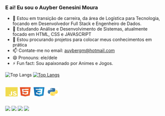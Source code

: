 ### E ai! Eu sou o Auyber Genesini Moura

- 🔭 Estou em transição de carreira, da área de Logística para Tecnologia, focando em Desenvolvedor Full Stack e Engenheiro de Dados.
- 🌱 Estudando Análise e Desenvolvimento de Sistemas, atualmente focado em HTML, CSS e JAVASCRIPT
- 👯 Estou procurando projetos para colocar meus conhecimentos em prática
- 📫 Contate-me no email: auybergm@hotmail.com
- 😄 Pronouns: ele/dele
- ⚡ Fun fact: Sou apaixonado por Animes e Jogos.


![Top Langs](https://github-readme-stats.vercel.app/api?username=auyber&hide=contribs,prs&show_icons=true&theme=tokyonight)
[![Top Langs](https://github-readme-stats.vercel.app/api/top-langs/?username=auyber)](https://github.com/auyber/github-readme-stats)

<div style="display: inline_block"><br>
  <img align="center" alt="Auyber-Js" height="30" width="40" src="https://raw.githubusercontent.com/devicons/devicon/master/icons/javascript/javascript-plain.svg">
   <img align="center" alt="Auyber-HTML" height="30" width="40" src="https://raw.githubusercontent.com/devicons/devicon/master/icons/html5/html5-original.svg">
  <img align="center" alt="Auyber-CSS" height="30" width="40" src="https://raw.githubusercontent.com/devicons/devicon/master/icons/css3/css3-original.svg">
  <img align="center" alt="Auyber-Python" height="30" width="40" src="https://raw.githubusercontent.com/devicons/devicon/master/icons/python/python-original.svg">

  ##

  <div>
    <a href="https://www.instagram.com/auyber/" target="_blank"><img src="https://img.shields.io/badge/-Instagram-%23E4405F?style=for-the-badge&logo=instagram&logoColor=white" target="_blank"></a>
    <a href="https://discord.gg/E526qfAz" target="_blank"><img src="https://img.shields.io/badge/Discord-7289DA?style=for-the-badge&logo=discord&logoColor=white" target="_blank"></a>
    <a href = "mailto:auybergm@hotmail.com"><img src="https://img.shields.io/badge/Microsoft_Outlook-0078D4?style=for-the-badge&logo=microsoft-outlook&logoColor=white" target="_blank"></a>
    <a href="https://www.linkedin.com/in/auyber-genesini-moura-58b258144/" target="_blank"><img src="https://img.shields.io/badge/-LinkedIn-%230077B5?style=for-the-badge&logo=linkedin&logoColor=white" target="_blank"></a>        
  </div>
  
  
